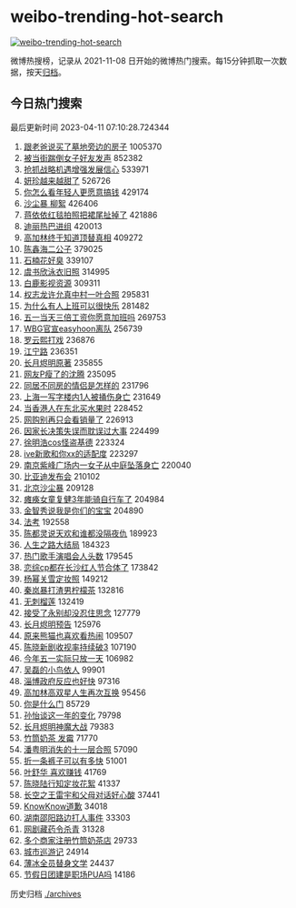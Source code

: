 # weibo-trending-hot-search

[![weibo-trending-hot-search](https://github.com/ameizi/weibo-trending-hot-search/actions/workflows/ci.yml/badge.svg)](https://github.com/ameizi/weibo-trending-hot-search/actions/workflows/ci.yml)

微博热搜榜，记录从 2021-11-08 日开始的微博热门搜索。每15分钟抓取一次数据，按天[归档](./archives)。

## 今日热门搜索

<!-- BEGIN --> 
最后更新时间 2023-04-11 07:10:28.724344 
1. [跟老爸说买了墓地旁边的房子](https://s.weibo.com/weibo?q=%23%E8%B7%9F%E8%80%81%E7%88%B8%E8%AF%B4%E4%B9%B0%E4%BA%86%E5%A2%93%E5%9C%B0%E6%97%81%E8%BE%B9%E7%9A%84%E6%88%BF%E5%AD%90%23&t=31&band_rank=1&Refer=top) 1005370
1. [被当街踹倒女子好友发声](https://s.weibo.com/weibo?q=%23%E8%A2%AB%E5%BD%93%E8%A1%97%E8%B8%B9%E5%80%92%E5%A5%B3%E5%AD%90%E5%A5%BD%E5%8F%8B%E5%8F%91%E5%A3%B0%23&t=31&band_rank=2&Refer=top) 852382
1. [抢抓战略机遇增强发展信心](https://s.weibo.com/weibo?q=%23%E6%8A%A2%E6%8A%93%E6%88%98%E7%95%A5%E6%9C%BA%E9%81%87%E5%A2%9E%E5%BC%BA%E5%8F%91%E5%B1%95%E4%BF%A1%E5%BF%83%23&t=31&band_rank=3&Refer=top) 533971
1. [妍珍越来越甜了](https://s.weibo.com/weibo?q=%23%E5%A6%8D%E7%8F%8D%E8%B6%8A%E6%9D%A5%E8%B6%8A%E7%94%9C%E4%BA%86%23&t=31&band_rank=4&Refer=top) 526726
1. [你怎么看年轻人更愿意搞钱](https://s.weibo.com/weibo?q=%23%E4%BD%A0%E6%80%8E%E4%B9%88%E7%9C%8B%E5%B9%B4%E8%BD%BB%E4%BA%BA%E6%9B%B4%E6%84%BF%E6%84%8F%E6%90%9E%E9%92%B1%23&t=31&band_rank=15&Refer=top) 429174
1. [沙尘暴 柳絮](https://s.weibo.com/weibo?q=%E6%B2%99%E5%B0%98%E6%9A%B4%20%E6%9F%B3%E7%B5%AE&t=31&band_rank=9&Refer=top) 426406
1. [蒋依依红毯拍照把裙尾扯掉了](https://s.weibo.com/weibo?q=%23%E8%92%8B%E4%BE%9D%E4%BE%9D%E7%BA%A2%E6%AF%AF%E6%8B%8D%E7%85%A7%E6%8A%8A%E8%A3%99%E5%B0%BE%E6%89%AF%E6%8E%89%E4%BA%86%23&t=31&band_rank=5&Refer=top) 421886
1. [迪丽热巴进组](https://s.weibo.com/weibo?q=%E8%BF%AA%E4%B8%BD%E7%83%AD%E5%B7%B4%E8%BF%9B%E7%BB%84&t=31&band_rank=6&Refer=top) 420013
1. [高加林终于知道顶替真相](https://s.weibo.com/weibo?q=%23%E9%AB%98%E5%8A%A0%E6%9E%97%E7%BB%88%E4%BA%8E%E7%9F%A5%E9%81%93%E9%A1%B6%E6%9B%BF%E7%9C%9F%E7%9B%B8%23&t=31&band_rank=7&Refer=top) 409272
1. [陈鑫海二公子](https://s.weibo.com/weibo?q=%23%E9%99%88%E9%91%AB%E6%B5%B7%E4%BA%8C%E5%85%AC%E5%AD%90%23&t=31&band_rank=8&Refer=top) 379025
1. [石楠花好臭](https://s.weibo.com/weibo?q=%E7%9F%B3%E6%A5%A0%E8%8A%B1%E5%A5%BD%E8%87%AD&t=31&band_rank=10&Refer=top) 339107
1. [虞书欣泳衣旧照](https://s.weibo.com/weibo?q=%23%E8%99%9E%E4%B9%A6%E6%AC%A3%E6%B3%B3%E8%A1%A3%E6%97%A7%E7%85%A7%23&t=31&band_rank=11&Refer=top) 314995
1. [白鹿影视资源](https://s.weibo.com/weibo?q=%23%E7%99%BD%E9%B9%BF%E5%BD%B1%E8%A7%86%E8%B5%84%E6%BA%90%23&t=31&band_rank=12&Refer=top) 309311
1. [权志龙许允真中村一叶合照](https://s.weibo.com/weibo?q=%23%E6%9D%83%E5%BF%97%E9%BE%99%E8%AE%B8%E5%85%81%E7%9C%9F%E4%B8%AD%E6%9D%91%E4%B8%80%E5%8F%B6%E5%90%88%E7%85%A7%23&t=31&band_rank=13&Refer=top) 295831
1. [为什么有人上班可以很快乐](https://s.weibo.com/weibo?q=%23%E4%B8%BA%E4%BB%80%E4%B9%88%E6%9C%89%E4%BA%BA%E4%B8%8A%E7%8F%AD%E5%8F%AF%E4%BB%A5%E5%BE%88%E5%BF%AB%E4%B9%90%23&t=31&band_rank=35&Refer=top) 281482
1. [五一当天三倍工资你愿意加班吗](https://s.weibo.com/weibo?q=%23%E4%BA%94%E4%B8%80%E5%BD%93%E5%A4%A9%E4%B8%89%E5%80%8D%E5%B7%A5%E8%B5%84%E4%BD%A0%E6%84%BF%E6%84%8F%E5%8A%A0%E7%8F%AD%E5%90%97%23&t=31&band_rank=14&Refer=top) 269753
1. [WBG官宣easyhoon离队](https://s.weibo.com/weibo?q=%23WBG%E5%AE%98%E5%AE%A3easyhoon%E7%A6%BB%E9%98%9F%23&t=31&band_rank=16&Refer=top) 256739
1. [罗云熙打戏](https://s.weibo.com/weibo?q=%23%E7%BD%97%E4%BA%91%E7%86%99%E6%89%93%E6%88%8F%23&t=31&band_rank=17&Refer=top) 236876
1. [江宁路](https://s.weibo.com/weibo?q=%E6%B1%9F%E5%AE%81%E8%B7%AF&t=31&band_rank=18&Refer=top) 236351
1. [长月烬明原著](https://s.weibo.com/weibo?q=%23%E9%95%BF%E6%9C%88%E7%83%AC%E6%98%8E%E5%8E%9F%E8%91%97%23&t=31&band_rank=19&Refer=top) 235855
1. [网友P瘦了的沈腾](https://s.weibo.com/weibo?q=%23%E7%BD%91%E5%8F%8BP%E7%98%A6%E4%BA%86%E7%9A%84%E6%B2%88%E8%85%BE%23&t=31&band_rank=20&Refer=top) 235095
1. [同居不同房的情侣是怎样的](https://s.weibo.com/weibo?q=%23%E5%90%8C%E5%B1%85%E4%B8%8D%E5%90%8C%E6%88%BF%E7%9A%84%E6%83%85%E4%BE%A3%E6%98%AF%E6%80%8E%E6%A0%B7%E7%9A%84%23&t=31&band_rank=21&Refer=top) 231796
1. [上海一写字楼内1人被捅伤身亡](https://s.weibo.com/weibo?q=%23%E4%B8%8A%E6%B5%B7%E4%B8%80%E5%86%99%E5%AD%97%E6%A5%BC%E5%86%851%E4%BA%BA%E8%A2%AB%E6%8D%85%E4%BC%A4%E8%BA%AB%E4%BA%A1%23&t=31&band_rank=22&Refer=top) 231649
1. [当香港人在东北买水果时](https://s.weibo.com/weibo?q=%23%E5%BD%93%E9%A6%99%E6%B8%AF%E4%BA%BA%E5%9C%A8%E4%B8%9C%E5%8C%97%E4%B9%B0%E6%B0%B4%E6%9E%9C%E6%97%B6%23&t=31&band_rank=23&Refer=top) 228452
1. [网购别再只会看销量了](https://s.weibo.com/weibo?q=%23%E7%BD%91%E8%B4%AD%E5%88%AB%E5%86%8D%E5%8F%AA%E4%BC%9A%E7%9C%8B%E9%94%80%E9%87%8F%E4%BA%86%23&t=31&band_rank=24&Refer=top) 226913
1. [因家长决策失误而耽误过大事](https://s.weibo.com/weibo?q=%23%E5%9B%A0%E5%AE%B6%E9%95%BF%E5%86%B3%E7%AD%96%E5%A4%B1%E8%AF%AF%E8%80%8C%E8%80%BD%E8%AF%AF%E8%BF%87%E5%A4%A7%E4%BA%8B%23&t=31&band_rank=25&Refer=top) 224499
1. [徐明浩cos怪盗基德](https://s.weibo.com/weibo?q=%23%E5%BE%90%E6%98%8E%E6%B5%A9cos%E6%80%AA%E7%9B%97%E5%9F%BA%E5%BE%B7%23&t=31&band_rank=26&Refer=top) 223324
1. [ive新歌和你xx的适配度](https://s.weibo.com/weibo?q=%23ive%E6%96%B0%E6%AD%8C%E5%92%8C%E4%BD%A0xx%E7%9A%84%E9%80%82%E9%85%8D%E5%BA%A6%23&t=31&band_rank=40&Refer=top) 223297
1. [南京紫峰广场内一女子从中庭坠落身亡](https://s.weibo.com/weibo?q=%23%E5%8D%97%E4%BA%AC%E7%B4%AB%E5%B3%B0%E5%B9%BF%E5%9C%BA%E5%86%85%E4%B8%80%E5%A5%B3%E5%AD%90%E4%BB%8E%E4%B8%AD%E5%BA%AD%E5%9D%A0%E8%90%BD%E8%BA%AB%E4%BA%A1%23&t=31&band_rank=27&Refer=top) 220040
1. [比亚迪发布会](https://s.weibo.com/weibo?q=%E6%AF%94%E4%BA%9A%E8%BF%AA%E5%8F%91%E5%B8%83%E4%BC%9A&t=31&band_rank=29&Refer=top) 210102
1. [北京沙尘暴](https://s.weibo.com/weibo?q=%23%E5%8C%97%E4%BA%AC%E6%B2%99%E5%B0%98%E6%9A%B4%23&t=31&band_rank=28&Refer=top) 209128
1. [瘫痪女童复健3年能骑自行车了](https://s.weibo.com/weibo?q=%23%E7%98%AB%E7%97%AA%E5%A5%B3%E7%AB%A5%E5%A4%8D%E5%81%A53%E5%B9%B4%E8%83%BD%E9%AA%91%E8%87%AA%E8%A1%8C%E8%BD%A6%E4%BA%86%23&t=31&band_rank=30&Refer=top) 204984
1. [金智秀说我是你们的宝宝](https://s.weibo.com/weibo?q=%23%E9%87%91%E6%99%BA%E7%A7%80%E8%AF%B4%E6%88%91%E6%98%AF%E4%BD%A0%E4%BB%AC%E7%9A%84%E5%AE%9D%E5%AE%9D%23&t=31&band_rank=31&Refer=top) 204890
1. [法考](https://s.weibo.com/weibo?q=%E6%B3%95%E8%80%83&t=31&band_rank=44&Refer=top) 192558
1. [陈都灵说天欢和谁都没隔夜仇](https://s.weibo.com/weibo?q=%23%E9%99%88%E9%83%BD%E7%81%B5%E8%AF%B4%E5%A4%A9%E6%AC%A2%E5%92%8C%E8%B0%81%E9%83%BD%E6%B2%A1%E9%9A%94%E5%A4%9C%E4%BB%87%23&t=31&band_rank=32&Refer=top) 189923
1. [人生之路大结局](https://s.weibo.com/weibo?q=%E4%BA%BA%E7%94%9F%E4%B9%8B%E8%B7%AF%E5%A4%A7%E7%BB%93%E5%B1%80&t=31&band_rank=33&Refer=top) 184323
1. [热门歌手演唱会人头数](https://s.weibo.com/weibo?q=%23%E7%83%AD%E9%97%A8%E6%AD%8C%E6%89%8B%E6%BC%94%E5%94%B1%E4%BC%9A%E4%BA%BA%E5%A4%B4%E6%95%B0%23&t=31&band_rank=34&Refer=top) 179545
1. [恋综cp都在长沙红人节合体了](https://s.weibo.com/weibo?q=%23%E6%81%8B%E7%BB%BCcp%E9%83%BD%E5%9C%A8%E9%95%BF%E6%B2%99%E7%BA%A2%E4%BA%BA%E8%8A%82%E5%90%88%E4%BD%93%E4%BA%86%23&t=31&band_rank=37&Refer=top) 173842
1. [杨幂关雪定妆照](https://s.weibo.com/weibo?q=%23%E6%9D%A8%E5%B9%82%E5%85%B3%E9%9B%AA%E5%AE%9A%E5%A6%86%E7%85%A7%23&t=31&band_rank=36&Refer=top) 149212
1. [秦岚暴打渣男柠檬茶](https://s.weibo.com/weibo?q=%23%E7%A7%A6%E5%B2%9A%E6%9A%B4%E6%89%93%E6%B8%A3%E7%94%B7%E6%9F%A0%E6%AA%AC%E8%8C%B6%23&t=31&band_rank=38&Refer=top) 132816
1. [无刺榴莲](https://s.weibo.com/weibo?q=%23%E6%97%A0%E5%88%BA%E6%A6%B4%E8%8E%B2%23&t=31&band_rank=39&Refer=top) 132419
1. [接受了永别却没忍住思念](https://s.weibo.com/weibo?q=%23%E6%8E%A5%E5%8F%97%E4%BA%86%E6%B0%B8%E5%88%AB%E5%8D%B4%E6%B2%A1%E5%BF%8D%E4%BD%8F%E6%80%9D%E5%BF%B5%23&t=31&band_rank=49&Refer=top) 127779
1. [长月烬明预告](https://s.weibo.com/weibo?q=%23%E9%95%BF%E6%9C%88%E7%83%AC%E6%98%8E%E9%A2%84%E5%91%8A%23&t=31&band_rank=41&Refer=top) 125976
1. [原来熊猫也喜欢看热闹](https://s.weibo.com/weibo?q=%23%E5%8E%9F%E6%9D%A5%E7%86%8A%E7%8C%AB%E4%B9%9F%E5%96%9C%E6%AC%A2%E7%9C%8B%E7%83%AD%E9%97%B9%23&t=31&band_rank=44&Refer=top) 109507
1. [陈晓新剧收视率持续破3](https://s.weibo.com/weibo?q=%23%E9%99%88%E6%99%93%E6%96%B0%E5%89%A7%E6%94%B6%E8%A7%86%E7%8E%87%E6%8C%81%E7%BB%AD%E7%A0%B43%23&t=31&band_rank=42&Refer=top) 107190
1. [今年五一实际只放一天](https://s.weibo.com/weibo?q=%23%E4%BB%8A%E5%B9%B4%E4%BA%94%E4%B8%80%E5%AE%9E%E9%99%85%E5%8F%AA%E6%94%BE%E4%B8%80%E5%A4%A9%23&t=31&band_rank=43&Refer=top) 106982
1. [吴磊的小鸟依人](https://s.weibo.com/weibo?q=%23%E5%90%B4%E7%A3%8A%E7%9A%84%E5%B0%8F%E9%B8%9F%E4%BE%9D%E4%BA%BA%23&t=31&band_rank=45&Refer=top) 99901
1. [淄博政府反应也好快](https://s.weibo.com/weibo?q=%E6%B7%84%E5%8D%9A%E6%94%BF%E5%BA%9C%E5%8F%8D%E5%BA%94%E4%B9%9F%E5%A5%BD%E5%BF%AB&t=31&band_rank=46&Refer=top) 97316
1. [高加林高双星人生再次互换](https://s.weibo.com/weibo?q=%23%E9%AB%98%E5%8A%A0%E6%9E%97%E9%AB%98%E5%8F%8C%E6%98%9F%E4%BA%BA%E7%94%9F%E5%86%8D%E6%AC%A1%E4%BA%92%E6%8D%A2%23&t=31&band_rank=45&Refer=top) 95456
1. [你是什么门](https://s.weibo.com/weibo?q=%23%E4%BD%A0%E6%98%AF%E4%BB%80%E4%B9%88%E9%97%A8%23&t=31&band_rank=47&Refer=top) 85729
1. [孙怡谈这一年的变化](https://s.weibo.com/weibo?q=%23%E5%AD%99%E6%80%A1%E8%B0%88%E8%BF%99%E4%B8%80%E5%B9%B4%E7%9A%84%E5%8F%98%E5%8C%96%23&t=31&band_rank=48&Refer=top) 79798
1. [长月烬明神魔大战](https://s.weibo.com/weibo?q=%23%E9%95%BF%E6%9C%88%E7%83%AC%E6%98%8E%E7%A5%9E%E9%AD%94%E5%A4%A7%E6%88%98%23&t=31&band_rank=49&Refer=top) 79383
1. [竹筒奶茶 发霉](https://s.weibo.com/weibo?q=%E7%AB%B9%E7%AD%92%E5%A5%B6%E8%8C%B6%20%E5%8F%91%E9%9C%89&t=31&band_rank=50&Refer=top) 71770
1. [潘粤明消失的十一层合照](https://s.weibo.com/weibo?q=%23%E6%BD%98%E7%B2%A4%E6%98%8E%E6%B6%88%E5%A4%B1%E7%9A%84%E5%8D%81%E4%B8%80%E5%B1%82%E5%90%88%E7%85%A7%23&t=31&band_rank=49&Refer=top) 57090
1. [折一条裤子可以有多快](https://s.weibo.com/weibo?q=%23%E6%8A%98%E4%B8%80%E6%9D%A1%E8%A3%A4%E5%AD%90%E5%8F%AF%E4%BB%A5%E6%9C%89%E5%A4%9A%E5%BF%AB%23&t=31&band_rank=49&Refer=top) 51001
1. [叶舒华 喜欢赚钱](https://s.weibo.com/weibo?q=%E5%8F%B6%E8%88%92%E5%8D%8E%20%E5%96%9C%E6%AC%A2%E8%B5%9A%E9%92%B1&t=31&band_rank=47&Refer=top) 41769
1. [陈晓陆行知定妆花絮](https://s.weibo.com/weibo?q=%23%E9%99%88%E6%99%93%E9%99%86%E8%A1%8C%E7%9F%A5%E5%AE%9A%E5%A6%86%E8%8A%B1%E7%B5%AE%23&t=31&band_rank=48&Refer=top) 41337
1. [长空之王雷宇和父母对话好心酸](https://s.weibo.com/weibo?q=%23%E9%95%BF%E7%A9%BA%E4%B9%8B%E7%8E%8B%E9%9B%B7%E5%AE%87%E5%92%8C%E7%88%B6%E6%AF%8D%E5%AF%B9%E8%AF%9D%E5%A5%BD%E5%BF%83%E9%85%B8%23&t=31&band_rank=45&Refer=top) 37441
1. [KnowKnow道歉](https://s.weibo.com/weibo?q=%23KnowKnow%E9%81%93%E6%AD%89%23&t=31&band_rank=46&Refer=top) 34018
1. [湖南邵阳路边打人事件](https://s.weibo.com/weibo?q=%23%E6%B9%96%E5%8D%97%E9%82%B5%E9%98%B3%E8%B7%AF%E8%BE%B9%E6%89%93%E4%BA%BA%E4%BA%8B%E4%BB%B6%23&t=31&band_rank=48&Refer=top) 33303
1. [网剧藏药令杀青](https://s.weibo.com/weibo?q=%23%E7%BD%91%E5%89%A7%E8%97%8F%E8%8D%AF%E4%BB%A4%E6%9D%80%E9%9D%92%23&t=31&band_rank=49&Refer=top) 31328
1. [多个商家注册竹筒奶茶店](https://s.weibo.com/weibo?q=%23%E5%A4%9A%E4%B8%AA%E5%95%86%E5%AE%B6%E6%B3%A8%E5%86%8C%E7%AB%B9%E7%AD%92%E5%A5%B6%E8%8C%B6%E5%BA%97%23&t=31&band_rank=50&Refer=top) 29733
1. [城市巡游记](https://s.weibo.com/weibo?q=%E5%9F%8E%E5%B8%82%E5%B7%A1%E6%B8%B8%E8%AE%B0&t=31&band_rank=50&Refer=top) 24914
1. [薄冰全员替身文学](https://s.weibo.com/weibo?q=%23%E8%96%84%E5%86%B0%E5%85%A8%E5%91%98%E6%9B%BF%E8%BA%AB%E6%96%87%E5%AD%A6%23&t=31&band_rank=47&Refer=top) 24437
1. [节假日团建是职场PUA吗](https://s.weibo.com/weibo?q=%23%E8%8A%82%E5%81%87%E6%97%A5%E5%9B%A2%E5%BB%BA%E6%98%AF%E8%81%8C%E5%9C%BAPUA%E5%90%97%23&t=31&band_rank=48&Refer=top) 14186
<!-- END -->

历史归档 [./archives](./archives)

